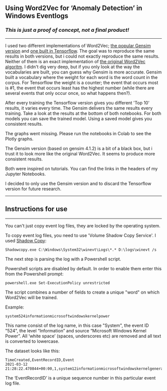 ## Using Word2Vec for ‘Anomaly Detection’ in Windows Eventlogs
### _This is just a proof of concept, not a final product!_
---
I used two different implementations of Word2Vec; [the popular Gensim version](https://github.com/Grrtzm/word2vec/blob/main/windows_eventlog_anomaly_detection_with_gensim_word2vec.ipynb) and [one built in Tensorflow](https://github.com/Grrtzm/word2vec/blob/main/windows_eventlog_anomaly_detection_with_tensorflow_word2vec.ipynb).
The goal was to reproduce the same results in both versions, but i could not exactly reproduce the same results. Neither of them is an exact implementation of [the original Word2Vec algoritm](https://code.google.com/p/word2vec/).
I didn't dig very deep, but if you only look at the way the vocabularies are built, you can guess why Gensim is more accurate.
Gensim built a vocabulary where the weight for each word is the word count in the corpus. For Tensorflow the weight is a counter; the event that occurs most is #1, the event that occurs least has the highest number (while there are several events that only occur once, so what happens then?).

After every training the Tensorflow version gives you different 'Top 10' results, it varies every time. 
The Gensim delivers the same results every training.
Take a look at the results at the bottom of both notebooks.
For both models you can save the trained model. Using a saved model gives you consistent results.

The graphs went missing. Please run the notebooks in Colab to see the Plotly graphs.

The Gensim version (based on gensim 4.1.2) is a bit of a black box, but i trust it to look more like the original Word2Vec. It seems to produce more consistent results.

Both were inspired on tutorials. You can find the links in the headers of my Jupyter Notebooks.

I decided to only use the Gensim version and to discard the Tensorflow version for future research.

-----
## Instructions for use
-----

You can't just copy event log files, they are locked by the operating system.

To copy event log files, you need to use 'Volume Shadow Copy Service'. I used [Shadow Copy](https://runtime.org/shadow-copy.htm):

```
Shadowcopy.exe C:\Windows\System32\winevt\Logs\*.* D:\logs\winevt /s
```

The next step is parsing the log with a Powershell script. 

Powershell scripts are disabled by default. In order to enable them enter this from the Powershell prompt:

```
powershell.exe Set-ExecutionPolicy unrestricted
```

The script combines a number of fields to create a unique "word" on which Word2Vec will be trained.

Example: 

```
system524informationmicrosoftwindowskernelpower 
```

This name consist of the log name, in this case "System", the event ID "524", the level “Information” and source “Microsoft Windows Kernel Power”. All ‘white space’ (spaces, underscores etc) are removed and all text is converted to lowercase.

The dataset looks like this:
```
TimeCreated,EventRecordID,Event
2021-03-12 21:28:22.470844+00:00,1,system12informationmicrosoftwindowskernelgeneral
```

The ‘EventRecordID’ is a unique sequence number in this particular event log file.
